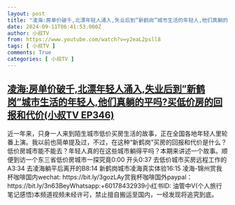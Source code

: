 ```yaml
---
layout: post
title: "凌海:房单价破千,北漂年轻人涌入,失业后到”新鹤岗”城市生活的年轻人,他们真躺的平吗?买低价房的回报和代价(小叔TV EP346)"
date: 2024-09-11T06:41:53.000Z
author: 小叔TV
from: https://www.youtube.com/watch?v=y2eaL2psll8
tags: [ 小叔TV ]
comments: True
categories: [ 小叔TV ]
---
```

<!--1726036913000-->
[凌海:房单价破千,北漂年轻人涌入,失业后到”新鹤岗”城市生活的年轻人,他们真躺的平吗?买低价房的回报和代价(小叔TV EP346)](https://www.youtube.com/watch?v=y2eaL2psll8)
------

<div>
近一年来，只身一人来到陌生城市低价买房生活的故事，正在全国各地年轻人里轮番上演。我以前也简单提及过，不过，在这种“新鹤岗”买房的回报和代价是什么？低价房城市能不能去？年轻人真的在这些城市躺得平吗？本期来讲述一个故事。顺便到访一个东三省低价房城市一探究竟0:00 开头0:37 去低价城市买房远程工作的A3:34 去凌海躺平后离开的B8:14 新鹤岗城市凌海真实体验16:15 凌海-锦州赏我杯咖啡国内wechat: https://bit.ly/3gozLAy赏我杯咖啡国外paypal：https://bit.ly/3n63BeyWhatsapp:+60178432939小红书ID: 油管中V(个人旅行笔记感悟)本频道视频未经许可，禁止擅自搬运至国内，一经发现将追究到底。
</div>
